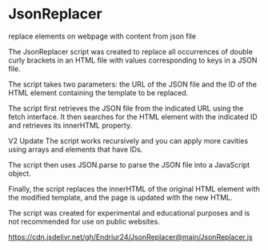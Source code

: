 # JsonReplacer
replace elements on webpage with content from json file

The JsonReplacer script was created to replace all occurrences of double curly brackets in an HTML file with values corresponding to keys in a JSON file.

The script takes two parameters: the URL of the JSON file and the ID of the HTML element containing the template to be replaced.

The script first retrieves the JSON file from the indicated URL using the fetch interface. It then searches for the HTML element with the indicated ID and retrieves its innerHTML property.

V2 Update
The script works recursively and you can apply more cavities using arrays and elements that have IDs.

The script then uses JSON.parse to parse the JSON file into a JavaScript object. 

Finally, the script replaces the innerHTML of the original HTML element with the modified template, and the page is updated with the new HTML.

The script was created for experimental and educational purposes and is not recommended for use on public websites.

https://cdn.jsdelivr.net/gh/Endriur24/JsonReplacer@main/JsonReplacer.js
